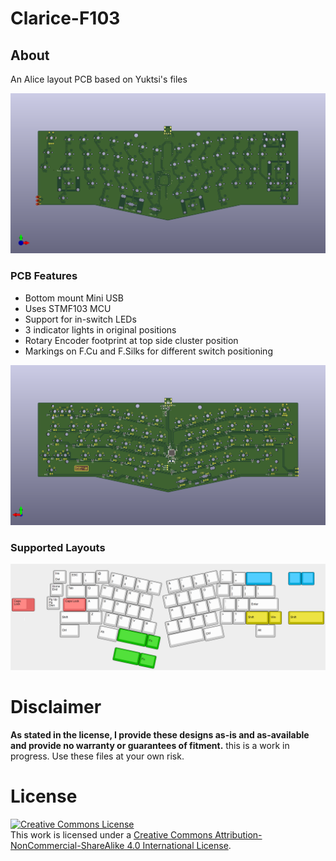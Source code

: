 # Clarice-F103

## About
An Alice layout PCB based on Yuktsi's files

![render img](https://github.com/audrentis/Clarice/blob/f103/Doc/Top_View.png)

### PCB Features
* Bottom mount Mini USB 
* Uses STMF103 MCU
* Support for in-switch LEDs 
* 3 indicator lights in original positions 
* Rotary Encoder footprint at top side cluster position
* Markings on F.Cu and F.Silks for different switch positioning 

![render img](https://github.com/audrentis/Clarice/blob/f103/Doc/Bottom_View.png)

### Supported Layouts
![render img](https://github.com/audrentis/Clarice/blob/f103/Doc/layout.png)

# Disclaimer
**As stated in the license, I provide these designs as-is and as-available and provide no warranty or guarantees of fitment.**
this is a work in progress. Use these files at your own risk.

# License 
<a rel="license" href="http://creativecommons.org/licenses/by-nc-sa/4.0/"><img alt="Creative Commons License" style="border-width:0" 
src="https://i.creativecommons.org/l/by-nc-sa/4.0/88x31.png" /></a><br />This work is licensed under a <a rel="license" 
href="http://creativecommons.org/licenses/by-nc-sa/4.0/">Creative Commons Attribution-NonCommercial-ShareAlike 4.0 International License</a>.
